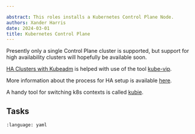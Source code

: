 ```yaml
---

abstract: This roles installs a Kubernetes Control Plane Node.
authors: Xander Harris
date: 2024-03-01
title: Kubernetes Control Plane
---
```


Presently only a single Control Plane cluster is supported, but support for
high availability clusters will hopefully be available soon.

[HA Clusters with Kubeadm](https://kubernetes.io/docs/setup/production-environment/tools/kubeadm/high-availability/)
is helped with use of the tool
[kube-vip](https://kube-vip.io/docs/installation/static/).

More information about the process for HA setup is available
[here](https://github.com/kubernetes/kubeadm/blob/main/docs/ha-considerations.md#kube-vip).

A handy tool for switching k8s contexts is called
[kubie](https://github.com/sbstp/kubie).

## Tasks

```{literalinclude} /roles/init/tasks/main.yml
:language: yaml
```

```{sectionauthor} Xander Harris <xandertheharris@gmail.com>
```
